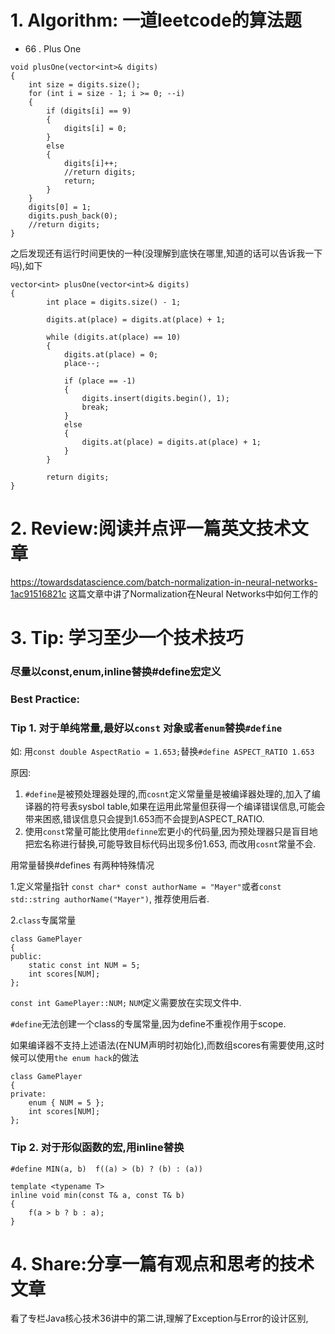 # 1. Algorithm: 一道leetcode的算法题
- 66 .   Plus One
```
void plusOne(vector<int>& digits) 
{
	int size = digits.size();
	for (int i = size - 1; i >= 0; --i)
	{
		if (digits[i] == 9)
		{
			digits[i] = 0;
		}
		else
		{
			digits[i]++;
			//return digits;
			return;
		}
	}
	digits[0] = 1;
	digits.push_back(0);
	//return digits;
}
```

之后发现还有运行时间更快的一种(没理解到底快在哪里,知道的话可以告诉我一下吗),如下
```
vector<int> plusOne(vector<int>& digits)
{
		int place = digits.size() - 1;

		digits.at(place) = digits.at(place) + 1;

		while (digits.at(place) == 10)
		{
			digits.at(place) = 0;
			place--;

			if (place == -1)
			{
				digits.insert(digits.begin(), 1);
				break;
			}
			else
			{
				digits.at(place) = digits.at(place) + 1;
			}
		}

		return digits;
}
```


# 2. Review:阅读并点评一篇英文技术文章
https://towardsdatascience.com/batch-normalization-in-neural-networks-1ac91516821c
这篇文章中讲了Normalization在Neural Networks中如何工作的

# 3. Tip: 学习至少一个技术技巧
### 尽量以const,enum,inline替换#define宏定义

### Best Practice:
### Tip 1. 对于单纯常量,最好以`const` 对象或者`enum`替换`#define`

如: 用`const double AspectRatio = 1.653;`替换`#define ASPECT_RATIO 1.653`

原因:
1. `#define`是被预处理器处理的,而`cosnt`定义常量量是被编译器处理的,加入了编译器的符号表sysbol table,如果在运用此常量但获得一个编译错误信息,可能会带来困惑,错误信息只会提到1.653而不会提到ASPECT_RATIO.
2. 使用`const`常量可能比使用`definne`宏更小的代码量,因为预处理器只是盲目地把宏名称进行替换,可能导致目标代码出现多份1.653, 而改用`cosnt`常量不会.

用常量替换#defines 有两种特殊情况

1.定义常量指针
    `const char* const authorName = "Mayer"`或者`const std::string authorName("Mayer")`, 推荐使用后者.
    
2.`class`专属常量

```
class GamePlayer
{
public:
    static const int NUM = 5;
    int scores[NUM];
};
```

`const int GamePlayer::NUM;` `NUM`定义需要放在实现文件中.

`#define`无法创建一个class的专属常量,因为define不重视作用于scope.

如果编译器不支持上述语法(在NUM声明时初始化),而数组scores有需要使用,这时候可以使用`the enum hack`的做法

```
class GamePlayer
{
private:
    enum { NUM = 5 };
    int scores[NUM];
};
```
### Tip 2. 对于形似函数的宏,用inline替换

```
#define MIN(a, b)  f((a) > (b) ? (b) : (a))

template <typename T>
inline void min(const T& a, const T& b)
{
    f(a > b ? b : a);
}
```


# 4. Share:分享一篇有观点和思考的技术文章
看了专栏Java核心技术36讲中的第二讲,理解了Exception与Error的设计区别,